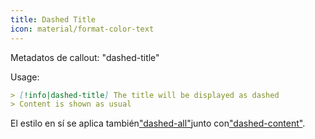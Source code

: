 ```yaml
---
title: Dashed Title
icon: material/format-color-text
---
```


Metadatos de callout: "dashed-title"

Usage:
```md
> [!info|dashed-title] The title will be displayed as dashed
> Content is shown as usual
```

El estilo en sí se aplica también["dashed-all"](。/combined-styling/page-20.md)junto con["dashed-content"](。/content-styling/page-10.md).